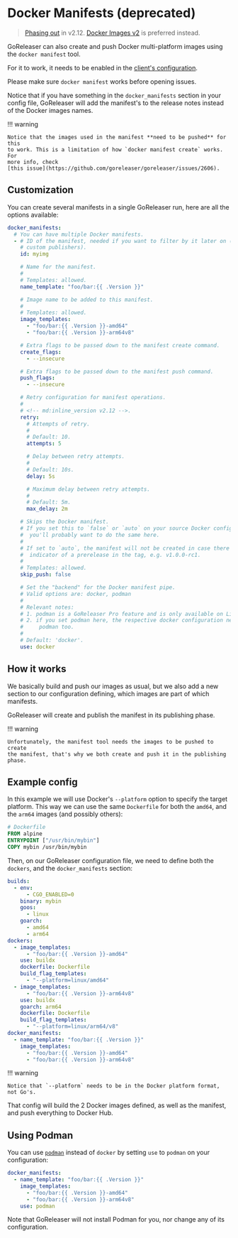 # Docker Manifests (deprecated)

> [Phasing out](./../deprecations.md#dockers) in v2.12.
> [Docker Images v2](./dockers_v2.md) is preferred instead.

GoReleaser can also create and push Docker multi-platform images using the
`docker manifest` tool.

For it to work, it needs to be enabled in the
[client's configuration](https://github.com/docker/cli/blob/master/experimental/README.md).

Please make sure `docker manifest` works before opening issues.

Notice that if you have something in the `docker_manifests` section in your
config file, GoReleaser will add the manifest's to the release notes instead of
the Docker images names.

!!! warning

    Notice that the images used in the manifest **need to be pushed** for this
    to work. This is a limitation of how `docker manifest create` works. For
    more info, check
    [this issue](https://github.com/goreleaser/goreleaser/issues/2606).

## Customization

You can create several manifests in a single GoReleaser run, here are all the
options available:

```yaml title=".goreleaser.yaml"
docker_manifests:
  # You can have multiple Docker manifests.
  - # ID of the manifest, needed if you want to filter by it later on (e.g. on
    # custom publishers).
    id: myimg

    # Name for the manifest.
    #
    # Templates: allowed.
    name_template: "foo/bar:{{ .Version }}"

    # Image name to be added to this manifest.
    #
    # Templates: allowed.
    image_templates:
      - "foo/bar:{{ .Version }}-amd64"
      - "foo/bar:{{ .Version }}-arm64v8"

    # Extra flags to be passed down to the manifest create command.
    create_flags:
      - --insecure

    # Extra flags to be passed down to the manifest push command.
    push_flags:
      - --insecure

    # Retry configuration for manifest operations.
    #
    # <!-- md:inline_version v2.12 -->.
    retry:
      # Attempts of retry.
      #
      # Default: 10.
      attempts: 5

      # Delay between retry attempts.
      #
      # Default: 10s.
      delay: 5s

      # Maximum delay between retry attempts.
      #
      # Default: 5m.
      max_delay: 2m

    # Skips the Docker manifest.
    # If you set this to `false` or `auto` on your source Docker configuration,
    #  you'll probably want to do the same here.
    #
    # If set to `auto`, the manifest will not be created in case there is an
    #  indicator of a prerelease in the tag, e.g. v1.0.0-rc1.
    #
    # Templates: allowed.
    skip_push: false

    # Set the "backend" for the Docker manifest pipe.
    # Valid options are: docker, podman
    #
    # Relevant notes:
    # 1. podman is a GoReleaser Pro feature and is only available on Linux;
    # 2. if you set podman here, the respective docker configuration need to use
    #     podman too.
    #
    # Default: 'docker'.
    use: docker
```

<!-- md:templates -->

## How it works

We basically build and push our images as usual, but we also add a new
section to our configuration defining, which images are part of which manifests.

GoReleaser will create and publish the manifest in its publishing phase.

!!! warning

    Unfortunately, the manifest tool needs the images to be pushed to create
    the manifest, that's why we both create and push it in the publishing phase.

## Example config

In this example we will use Docker's `--platform` option to specify the target platform.
This way we can use the same `Dockerfile` for both the `amd64`, and the `arm64`
images (and possibly others):

```dockerfile
# Dockerfile
FROM alpine
ENTRYPOINT ["/usr/bin/mybin"]
COPY mybin /usr/bin/mybin
```

Then, on our GoReleaser configuration file, we need to define both the
`dockers`, and the `docker_manifests` section:

```yaml title=".goreleaser.yaml"
builds:
  - env:
      - CGO_ENABLED=0
    binary: mybin
    goos:
      - linux
    goarch:
      - amd64
      - arm64
dockers:
  - image_templates:
      - "foo/bar:{{ .Version }}-amd64"
    use: buildx
    dockerfile: Dockerfile
    build_flag_templates:
      - "--platform=linux/amd64"
  - image_templates:
      - "foo/bar:{{ .Version }}-arm64v8"
    use: buildx
    goarch: arm64
    dockerfile: Dockerfile
    build_flag_templates:
      - "--platform=linux/arm64/v8"
docker_manifests:
  - name_template: "foo/bar:{{ .Version }}"
    image_templates:
      - "foo/bar:{{ .Version }}-amd64"
      - "foo/bar:{{ .Version }}-arm64v8"
```

!!! warning

    Notice that `--platform` needs to be in the Docker platform format, not Go's.

That config will build the 2 Docker images defined, as well as the manifest,
and push everything to Docker Hub.

## Using Podman

<!-- md:pro -->

You can use [`podman`](https://podman.io) instead of `docker` by setting `use`
to `podman` on your configuration:

```yaml title=".goreleaser.yaml"
docker_manifests:
  - name_template: "foo/bar:{{ .Version }}"
    image_templates:
      - "foo/bar:{{ .Version }}-amd64"
      - "foo/bar:{{ .Version }}-arm64v8"
    use: podman
```

Note that GoReleaser will not install Podman for you, nor change any of its
configuration.
